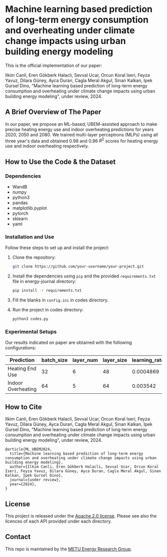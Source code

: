 # Machine learning based prediction of long-term energy consumption and overheating under climate change impacts using urban building energy modeling

This is the official implementation of our paper:

Ilkim Canli, Eren Gökberk Halacli, Sevval Ucar, Orcun Koral Iseri, Feyza Yavuz, Dilara Güney, Ayca Duran, Cagla Meral Akgul, Sinan Kalkan, Ipek Gursel Dino,
"Machine learning based prediction of long-term energy consumption and overheating under climate change impacts using urban building energy modeling",
under review, 2024.

## A Brief Overview of The Paper

In our paper, we propose an ML-based, UBEM-assisted approach to make precise heating energy use and indoor overheating predictions for years 2020, 2050 and 2080. We trained multi-layer perceptrons (MLPs) using all three year's data and obtained 0.98 and 0.96 $R^2$ scores for heating energy use and indoor overheating respectively.


## How to Use the Code & the Dataset

### Dependencies
- WandB
- numpy
- python3
- pandas
- matplotlib.pyplot
- pytorch
- sklearn
- yaml

### Installation and Use

Follow these steps to set up and install the project:

1. Clone the repository:

    ```bash
    git clone https://github.com/your-username/your-project.git
    ```

2. Install the dependencies using `pip` and the provided `requirements.txt` file in energy-journal directory:

    ```bash
    pip install -r requirements.txt
    ```

3. Fill the blanks in `config.ini` in codes directory.

4. Run the project in codes directory:

    ```bash
    python3 codes.py
    ```

### Experimental Setups

Our results indicated on paper are obtained with the following configurations:

|Prediction| batch_size |layer_num | layer_size | learning_rate |
| --- | --- | --- | --- | --- |
| Heating End Use | 32 | 6 | 48 | 0.0004869 |
| Indoor Overheating | 64 | 5 | 64 | 0.003542 |

## How to Cite

Ilkim Canli, Eren Gökberk Halacli, Sevval Ucar, Orcun Koral Iseri, Feyza Yavuz, Dilara Güney, Ayca Duran, Cagla Meral Akgul, Sinan Kalkan, Ipek Gursel Dino,
"Machine learning based prediction of long-term energy consumption and overheating under climate change impacts using urban building energy modeling",
under review, 2024.

```
@article{ML_UBEM2024, 
  title={Machine learning based prediction of long-term energy consumption and overheating under climate change impacts using urban building energy modeling},
  author={Ilkim Canli, Eren Gökberk Halacli, Sevval Ucar, Orcun Koral Iseri, Feyza Yavuz, Dilara Güney, Ayca Duran, Cagla Meral Akgul, Sinan Kalkan, Ipek Gursel Dino}, 
  journal={under review}, 
  year={2024}, 
}
```

## License
This project is released under the [Apache 2.0 license](LICENSE). Please see also the licences of each API provided under each directory.

## Contact

This repo is maintained by the [METU Energy Research Group](http://metu-energy.github.io).
